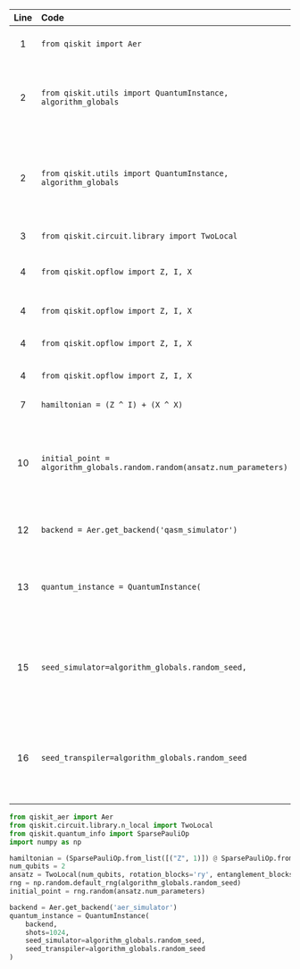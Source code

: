 | Line | Code | Scenario | Reference | Artifact | Refactoring |
| :--: | :--- | :------- | :-------: | :------- | :---------- |
| 1 | `from qiskit import Aer` | Meta-package -> Aer is deprecated and distributed in qiskit-aer | qrn_ddbb-e46b9eb237182019a97efc40b06879c7 | Aer | `from qiskit_aer import Aer` |
| 2 | `from qiskit.utils import QuantumInstance, algorithm_globals` | Deprecation -> The class `QuantumInstance` is deprecated and will be removed no earlier than 3 months after the release date. It was replaced by `Sampler` and `Estimator` primitives. | qrn_ddbb-a942684b9558434d94ca493340f34601 | QuantumInstance |  |
| 2 | `from qiskit.utils import QuantumInstance, algorithm_globals` | Deprecation -> `algorithm_globals` is deprecated and will be removed in a future release. For random generators relying on the `algorithm_globals.random_seed` the user should use a `numpy.random.Generator` directly. | qrn_ddbb-21399906c0b48337871394a956ffc79a | algorithm_globals |  |
| 3 | `from qiskit.circuit.library import TwoLocal` | Package change -> Moved to qiskit.circuit.library. | IK | qiskit.circuit.library | `from qiskit.circuit.library.n_local import TwoLocal` |
| 4 | `from qiskit.opflow import Z, I, X` | Deprecation -> Module `qiskit.opflow` is deprecated and replaced with `qiskit.quantum_info` | qrn_ddbb-c99367b04c911a445a7624859c946d3a | qiskit.opflow | `from qiskit.quantum_info import SparsePauliOp` |
| 4 | `from qiskit.opflow import Z, I, X` | Replacement -> `Z` is replaced by `SparsePauliOp.from_list([("Z", 1)])` | IK | Z |  |
| 4 | `from qiskit.opflow import Z, I, X` | Replacement -> `I` is replaced by `SparsePauliOp.from_list([("I", 1)])` | IK | I |  |
| 4 | `from qiskit.opflow import Z, I, X` | Replacement -> `X` is replaced by `SparsePauliOp.from_list([("X", 1)])` | IK | X |  |
| 7 | `hamiltonian = (Z ^ I) + (X ^ X)` | Change in behavior -> The `^` operator was changed to `^` | IK |  | `hamiltonian = (Z @ I) + (X @ X)` |
| 10 | `initial_point = algorithm_globals.random.random(ansatz.num_parameters)` | Deprecation -> `algorithm_globals` is deprecated and will be removed in a future release. For random generators relying on the `algorithm_globals.random_seed` the user should use a `numpy.random.Generator` directly. | qrn_ddbb-21399906c0b48337871394a956ffc79a | algorithm_globals | `rng = np.random.default_rng(algorithm_globals.random_seed)`<br>`initial_point = rng.random(ansatz.num_parameters)` |
| 12 | `backend = Aer.get_backend('qasm_simulator')` | Function replacement -> Use `QiskitAer.get_backend('name')` instead of `Aer.get_backend('name')` | IK | Aer.get_backend | `backend = Aer.get_backend('aer_simulator')` |
| 13 | `quantum_instance = QuantumInstance(` | Deprecation -> The class `QuantumInstance` is deprecated and will be removed no earlier than 3 months after the release date. It was replaced by `Sampler` and `Estimator` primitives. | qrn_ddbb-a942684b9558434d94ca493340f34601 | QuantumInstance |  |
| 15 | `seed_simulator=algorithm_globals.random_seed,` | Deprecation -> `algorithm_globals` is deprecated and will be removed in a future release. For random generators relying on the `algorithm_globals.random_seed` the user should use a `numpy.random.Generator` directly. | qrn_ddbb-21399906c0b48337871394a956ffc79a | algorithm_globals | `seed_simulator=algorithm_globals.random_seed,` |
| 16 | `seed_transpiler=algorithm_globals.random_seed` | Deprecation -> `algorithm_globals` is deprecated and will be removed in a future release. For random generators relying on the `algorithm_globals.random_seed` the user should use a `numpy.random.Generator` directly. | qrn_ddbb-21399906c0b48337871394a956ffc79a | algorithm_globals | `seed_transpiler=algorithm_globals.random_seed` |

```python
from qiskit_aer import Aer
from qiskit.circuit.library.n_local import TwoLocal
from qiskit.quantum_info import SparsePauliOp
import numpy as np

hamiltonian = (SparsePauliOp.from_list([("Z", 1)]) @ SparsePauliOp.from_list([("I", 1)])) + (SparsePauliOp.from_list([("X", 1)]) @ SparsePauliOp.from_list([("X", 1)]))
num_qubits = 2
ansatz = TwoLocal(num_qubits, rotation_blocks='ry', entanglement_blocks='cz', reps=1)
rng = np.random.default_rng(algorithm_globals.random_seed)
initial_point = rng.random(ansatz.num_parameters)

backend = Aer.get_backend('aer_simulator')
quantum_instance = QuantumInstance(
    backend,
    shots=1024,
    seed_simulator=algorithm_globals.random_seed,
    seed_transpiler=algorithm_globals.random_seed
)
```